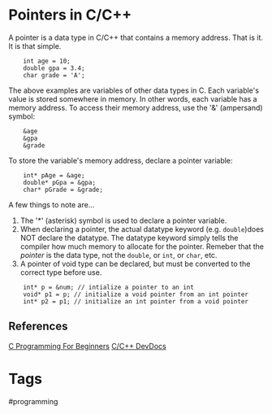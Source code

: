 # Pointers in C/C++ 

A pointer is a data type in C/C++ that contains a memory address. That is it. It is that simple. 
```
	int age = 10;
	double gpa = 3.4;
	char grade = 'A';
```
The above examples are variables of other data types in C. Each variable's value is stored somewhere in memory. In other words, each variable has a memory address. To access their memory address, use the '&' (ampersand) symbol:
```
	&age
	&gpa
	&grade
```
To store the variable's memory address, declare a pointer variable:
```
	int* pAge = &age;
	double* pGpa = &gpa;
	char* pGrade = &grade;
```
A few things to note are...
1. The '\*' (asterisk) symbol is used to declare a pointer variable.
2. When declaring a pointer, the actual datatype keyword (e.g. `double`)does NOT declare the datatype. The datatype keyword simply tells the compiler how much memory to allocate for the pointer. Remeber that the *pointer* is the data type, not the `double`, or `int`, or `char`, etc.  
3. A pointer of void type can be declared, but must be converted to the correct type before use.
```
	int* p = &num; // intialize a pointer to an int
	void* p1 = p; // initialize a void pointer from an int pointer
	int* p2 = p1; // initialize an int pointer from a void pointer
```
## References
[C Programming For Beginners](https://www.youtube.com/watch?v=KJgsSFOSQv0)
[C/C++ DevDocs](https://devdocs.io/c/language/pointer)

# Tags
#programming
